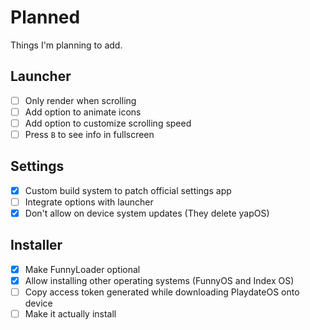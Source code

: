 # Planned

Things I'm planning to add.

## Launcher

- [ ] Only render when scrolling
- [ ] Add option to animate icons
- [ ] Add option to customize scrolling speed
- [ ] Press `B` to see info in fullscreen

## Settings

- [x] Custom build system to patch official settings app
- [ ] Integrate options with launcher
- [x] Don't allow on device system updates (They delete yapOS)

## Installer

- [x] Make FunnyLoader optional
- [x] Allow installing other operating systems (FunnyOS and Index OS)
- [ ] Copy access token generated while downloading PlaydateOS onto device
- [ ] Make it actually install

